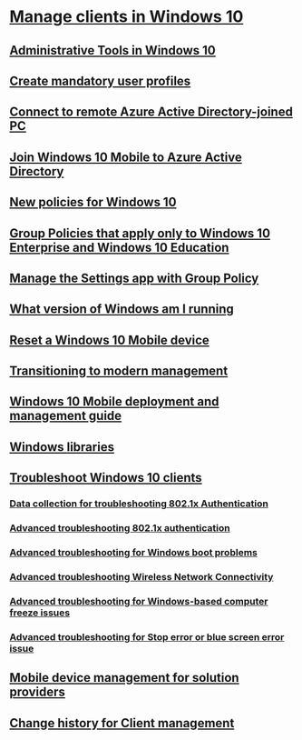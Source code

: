 # [Manage clients in Windows 10](index.md)
## [Administrative Tools in Windows 10](administrative-tools-in-windows-10.md)
## [Create mandatory user profiles](mandatory-user-profile.md)
## [Connect to remote Azure Active Directory-joined PC](connect-to-remote-aadj-pc.md)
## [Join Windows 10 Mobile to Azure Active Directory](join-windows-10-mobile-to-azure-active-directory.md)
## [New policies for Windows 10](new-policies-for-windows-10.md)
## [Group Policies that apply only to Windows 10 Enterprise and Windows 10 Education](group-policies-for-enterprise-and-education-editions.md)
## [Manage the Settings app with Group Policy](manage-settings-app-with-group-policy.md)
## [What version of Windows am I running](windows-version-search.md)
## [Reset a Windows 10 Mobile device](reset-a-windows-10-mobile-device.md)
## [Transitioning to modern management](manage-windows-10-in-your-organization-modern-management.md)
## [Windows 10 Mobile deployment and management guide](windows-10-mobile-and-mdm.md)
## [Windows libraries](windows-libraries.md)
## [Troubleshoot Windows 10 clients](windows-10-support-solutions.md)
### [Data collection for troubleshooting 802.1x Authentication](data-collection-for-802-authentication.md)
### [Advanced troubleshooting 802.1x authentication](advanced-troubleshooting-802-authentication.md)
### [Advanced troubleshooting for Windows boot problems](advanced-troubleshooting-boot-problems.md)
### [Advanced troubleshooting Wireless Network Connectivity](advanced-troubleshooting-wireless-network-connectivity.md)
### [Advanced troubleshooting for Windows-based computer freeze issues](troubleshoot-windows-freeze.md)
### [Advanced troubleshooting for Stop error or blue screen error issue](troubleshoot-stop-errors.md)
## [Mobile device management for solution providers](mdm/index.md)
## [Change history for Client management](change-history-for-client-management.md)
